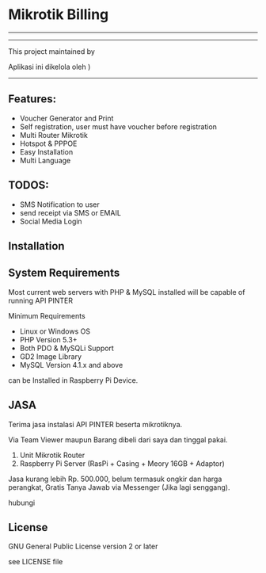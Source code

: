 # Mikrotik Billing 
----

----

This project maintained by 

Aplikasi ini dikelola oleh )

---- 




Features:
----
- Voucher Generator and Print
- Self registration, user must have voucher before registration
- Multi Router Mikrotik
- Hotspot & PPPOE
- Easy Installation
- Multi Language

TODOS:
----

- SMS Notification to user
- send receipt via SMS or EMAIL
- Social Media Login

Installation
----

System Requirements
----
Most current web servers with PHP & MySQL installed will be capable of running API PINTER

Minimum Requirements
- Linux or Windows OS
- PHP Version 5.3+
- Both PDO & MySQLi Support
- GD2 Image Library
- MySQL Version 4.1.x and above

can be Installed in Raspberry Pi Device.

JASA
----

Terima jasa instalasi API PINTER beserta mikrotiknya.

Via Team Viewer maupun Barang dibeli dari saya dan tinggal pakai.

1. Unit Mikrotik Router
2. Raspberry Pi Server (RasPi + Casing + Meory 16GB + Adaptor)

Jasa kurang lebih Rp. 500.000, belum termasuk ongkir dan harga perangkat, Gratis Tanya Jawab via Messenger (Jika lagi senggang).

hubungi 


License
----

GNU General Public License version 2 or later

see LICENSE file

